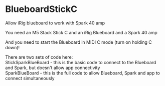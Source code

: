 # BlueboardStickC
Allow iRig blueboard to work with Spark 40 amp

You need an M5 Stack Stick C and an iRig Blueboard and a Spark 40 amp

And you need to start the Blueboard in MIDI C mode (turn on holding C down)!   


There are two sets of code here:   
   StickSparkBlueBoard - this is the basic code to connect to the Blueboard and Spark, but doesn't allow app connectivity    
   SparkBlueBoard - this is the full code to allow Blueboard, Spark and app to connect simultaneously   
   
